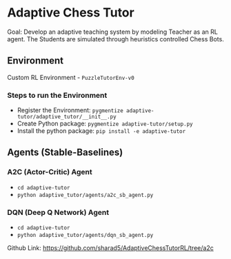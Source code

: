 # Adaptive Chess Tutor
Goal: Develop an adaptive teaching system by modeling Teacher as an RL agent. The Students are simulated through heuristics controlled Chess Bots.

## Environment
Custom RL Environment - `PuzzleTutorEnv-v0`

### Steps to run the Environment
- Register the Environment: `pygmentize adaptive-tutor/adaptive_tutor/__init__.py`
- Create Python package: `pygmentize adaptive-tutor/setup.py`
- Install the python package: `pip install -e adaptive-tutor`

## Agents (Stable-Baselines)

### A2C (Actor-Critic) Agent
- `cd adaptive-tutor`
- `python adaptive_tutor/agents/a2c_sb_agent.py`

### DQN (Deep Q Network) Agent
- `cd adaptive-tutor`
- `python adaptive_tutor/agents/dqn_sb_agent.py`

Github Link: https://github.com/sharad5/AdaptiveChessTutorRL/tree/a2c